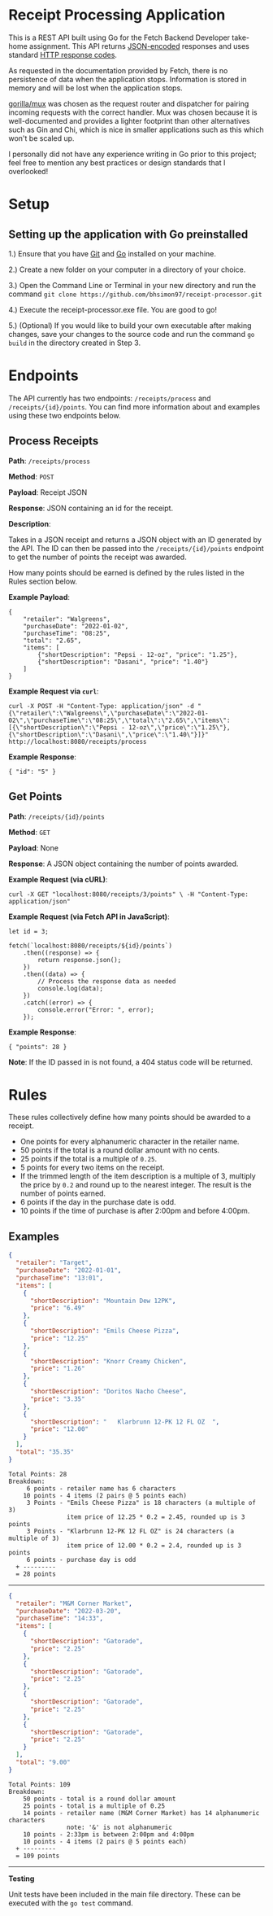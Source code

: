
# Receipt Processing Application

This is a REST API built using Go for the Fetch Backend Developer take-home assignment. This API returns [JSON-encoded](https://www.json.org/json-en.html) responses and uses standard [HTTP response codes](https://developer.mozilla.org/en-US/docs/Web/HTTP/Status).

As requested in the documentation provided by Fetch, there is no persistence of data when the application stops. Information is stored in memory and will be lost when the application stops.

[gorilla/mux](https://github.com/gorilla/mux) was chosen as the request router and dispatcher for pairing incoming requests with the correct handler. Mux was chosen because it is well-documented and provides a lighter footprint than other alternatives such as Gin and Chi, which is nice in smaller applications such as this which won't be scaled up.

I personally did not have any experience writing in Go prior to this project; feel free to mention any best practices or design standards that I overlooked!

# Setup

## Setting up the application with Go preinstalled

1.) Ensure that you have [Git](https://git-scm.com/book/en/v2/Getting-Started-Installing-Git) and [Go](https://go.dev/doc/install) installed on your machine.

2.) Create a new folder on your computer in a directory of your choice.

3.) Open the Command Line or Terminal in your new directory and run the command `git clone https://github.com/bhsimon97/receipt-processor.git`

4.) Execute the receipt-processor.exe file. You are good to go!

5.) (Optional) If you would like to build your own executable after making changes, save your changes to the source code and run the command `go build` in the directory created in Step 3.

# Endpoints

The API currently has two endpoints: `/receipts/process` and `/receipts/{id}/points`. You can find more information about and examples using these two endpoints below.

## Process Receipts

**Path**: `/receipts/process`

**Method**: `POST`

**Payload**: Receipt JSON

**Response**: JSON containing an id for the receipt.


**Description**:

Takes in a JSON receipt and returns a JSON object with an ID generated by the API. The ID can then be passed into the `/receipts/{id}/points` endpoint to get the number of points the receipt was awarded.

How many points should be earned is defined by the rules listed in the Rules section below.

**Example Payload**:

    {
        "retailer": "Walgreens",
        "purchaseDate": "2022-01-02",
        "purchaseTime": "08:25",
        "total": "2.65",
        "items": [
            {"shortDescription": "Pepsi - 12-oz", "price": "1.25"},
            {"shortDescription": "Dasani", "price": "1.40"}
        ]
    }

**Example Request via `curl`**:

    curl -X POST -H "Content-Type: application/json" -d "{\"retailer\":\"Walgreens\",\"purchaseDate\":\"2022-01-02\",\"purchaseTime\":\"08:25\",\"total\":\"2.65\",\"items\":[{\"shortDescription\":\"Pepsi - 12-oz\",\"price\":\"1.25\"},{\"shortDescription\":\"Dasani\",\"price\":\"1.40\"}]}" http://localhost:8080/receipts/process

**Example Response**:

    { "id": "5" }

## Get Points

**Path**: `/receipts/{id}/points`

**Method**: `GET`

**Payload**: None

**Response**: A JSON object containing the number of points awarded.

**Example Request (via cURL)**:

    curl -X GET "localhost:8080/receipts/3/points" \ -H "Content-Type: application/json"

**Example Request (via Fetch API in JavaScript)**:

    let id = 3;

    fetch(`localhost:8080/receipts/${id}/points`)
        .then((response) => {
    	    return response.json();
        })
        .then((data) => {
    	    // Process the response data as needed
    	    console.log(data);
        })
    	.catch((error) => {
    	    console.error("Error: ", error);
        });

**Example Response**:

    { "points": 28 }

**Note**: If the ID passed in is not found, a 404 status code will be returned.

# Rules

These rules collectively define how many points should be awarded to a receipt.

- One points for every alphanumeric character in the retailer name.
- 50 points if the total is a round dollar amount with no cents.
- 25 points if the total is a multiple of `0.25`.
- 5 points for every two items on the receipt.
- If the trimmed length of the item description is a multiple of 3, multiply the price by `0.2` and round up to the nearest integer. The result is the number of points earned.
- 6 points if the day in the purchase date is odd.
- 10 points if the time of purchase is after 2:00pm and before 4:00pm.

## Examples

```json
{
  "retailer": "Target",
  "purchaseDate": "2022-01-01",
  "purchaseTime": "13:01",
  "items": [
    {
      "shortDescription": "Mountain Dew 12PK",
      "price": "6.49"
    },
    {
      "shortDescription": "Emils Cheese Pizza",
      "price": "12.25"
    },
    {
      "shortDescription": "Knorr Creamy Chicken",
      "price": "1.26"
    },
    {
      "shortDescription": "Doritos Nacho Cheese",
      "price": "3.35"
    },
    {
      "shortDescription": "   Klarbrunn 12-PK 12 FL OZ  ",
      "price": "12.00"
    }
  ],
  "total": "35.35"
}
```

```text
Total Points: 28
Breakdown:
     6 points - retailer name has 6 characters
    10 points - 4 items (2 pairs @ 5 points each)
     3 Points - "Emils Cheese Pizza" is 18 characters (a multiple of 3)
                item price of 12.25 * 0.2 = 2.45, rounded up is 3 points
     3 Points - "Klarbrunn 12-PK 12 FL OZ" is 24 characters (a multiple of 3)
                item price of 12.00 * 0.2 = 2.4, rounded up is 3 points
     6 points - purchase day is odd
  + ---------
  = 28 points
```

---

```json
{
  "retailer": "M&M Corner Market",
  "purchaseDate": "2022-03-20",
  "purchaseTime": "14:33",
  "items": [
    {
      "shortDescription": "Gatorade",
      "price": "2.25"
    },
    {
      "shortDescription": "Gatorade",
      "price": "2.25"
    },
    {
      "shortDescription": "Gatorade",
      "price": "2.25"
    },
    {
      "shortDescription": "Gatorade",
      "price": "2.25"
    }
  ],
  "total": "9.00"
}
```

```text
Total Points: 109
Breakdown:
    50 points - total is a round dollar amount
    25 points - total is a multiple of 0.25
    14 points - retailer name (M&M Corner Market) has 14 alphanumeric characters
                note: '&' is not alphanumeric
    10 points - 2:33pm is between 2:00pm and 4:00pm
    10 points - 4 items (2 pairs @ 5 points each)
  + ---------
  = 109 points
```

---

**Testing**

Unit tests have been included in the main file directory. These can be executed with the `go test` command.
